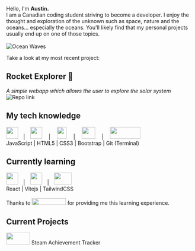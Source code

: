 Hello, I'm <b>Austin.</b> <br>
I am a Canadian coding student striving to become a developer. I enjoy the thought and exploration of the unknown such as space, nature and the oceans... especially the oceans. You'll likely find that my personal projects usually end up on one of those topics. <br>
<br>
![Ocean Waves](https://media2.giphy.com/media/v1.Y2lkPTc5MGI3NjExbHdjY2w5a2FybGt6YXFsbjBpa3d3aGlyemlmZTV2eXd0amt3dTNydSZlcD12MV9pbnRlcm5hbF9naWZfYnlfaWQmY3Q9Zw/sfjfPOe8DKptm/giphy.webp) <br>

Take a look at my most recent project: <br>
## Rocket Explorer 🚀
_A simple webapp which allows the user to explore the solar system_ <br>
![_Repo link_](https://github.com/c0deV1king/rocket-explorer)<br>


## My tech knowledge <br>
<img src="https://upload.wikimedia.org/wikipedia/commons/thumb/9/99/Unofficial_JavaScript_logo_2.svg/1200px-Unofficial_JavaScript_logo_2.svg.png" width="32px" height="32px">  |  <img src="https://upload.wikimedia.org/wikipedia/commons/thumb/6/61/HTML5_logo_and_wordmark.svg/1280px-HTML5_logo_and_wordmark.svg.png" width="32px" height="32px">   |   <img src="https://upload.wikimedia.org/wikipedia/commons/thumb/d/d5/CSS3_logo_and_wordmark.svg/1024px-CSS3_logo_and_wordmark.svg.png" width="26px" height="32px">   |   <img src="https://upload.wikimedia.org/wikipedia/commons/thumb/b/b2/Bootstrap_logo.svg/1920px-Bootstrap_logo.svg.png" width="36px" height="32px">   |   <img src="https://upload.wikimedia.org/wikipedia/commons/thumb/e/e0/Git-logo.svg/2560px-Git-logo.svg.png" width="82px" height="32px"> <br>
JavaScript | HTML5 | CSS3 | Bootstrap | Git (Terminal) <br>

## Currently learning <br>
<img src="https://upload.wikimedia.org/wikipedia/commons/3/30/React_Logo_SVG.svg" width="32px" height="32px">  |  <img src="https://upload.wikimedia.org/wikipedia/commons/f/f1/Vitejs-logo.svg" width="32px" height="32px">  |  <img src="https://upload.wikimedia.org/wikipedia/commons/d/d5/Tailwind_CSS_Logo.svg" width="48px" height="32px"> <br>
React | Vitejs | TailwindCSS <br>
<br>
Thanks to <img src="https://cdn.prod.website-files.com/62574f5967985919f9e52f6f/626af147a985b345135bcef7_gc-allwhite.svg" width="92px" height="18px" background-color="white"> for providing me this learning experience.

## Current Projects <br>
<img src="https://community.akamai.steamstatic.com/public/shared/images/header/logo_steam.svg?t=962016" width="64" height="32"> Steam Achievement Tracker <br>
